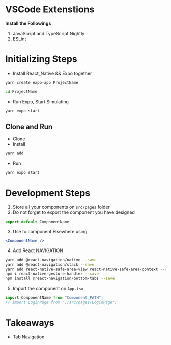# VSCode Extenstions
**Install the Followings**
1. JavaScript and TypeScript Nightly
2. ESLint

# Initializing Steps
- Install React_Native && Expo together
```bash
yarn create expo-app ProjectName

cd ProjectName

```

- Run Expo, Start Simulating
```bash 
yarn expo start
```

## Clone and Run
- Clone
- Install
```bash 
yarn add
```
- Run
```bash 
yarn expo start
```

# Development Steps

1. Store all your components on `src/pages` folder
2. Do not forget to export the component you have designed 

```javascript
export default ComponentName
```

3. Use to component Elsewhere using

```jsx
<ComponentName />
```

4. Add React NAVIGATION

```zsh
yarn add @react-navigation/native --save
yarn add @react-navigation/stack --save
yarn add react-native-safe-area-view react-native-safe-area-context --save
npm i react-native-gesture-handler --save
npm install @react-navigation/bottom-tabs --save
```
5. Import the component on `App.tsx`

```typescript
import ComponentName from "Component_PATH";
// import LoginPage from "./src/pages/LoginPage";
```

# Takeaways

- Tab Navigation